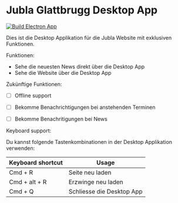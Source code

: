 # Jubla Glattbrugg Desktop App
[![Build Electron App](https://github.com/niclasheinz/jg-desktop-app/actions/workflows/build-and-release.yml/badge.svg)](https://github.com/niclasheinz/jg-desktop-app/actions/workflows/build-and-release.yml)

Dies ist die Desktop Applikation für die Jubla Website mit exklusiven Funktionen.

Funktionen:
- Sehe die neuesten News direkt über die Desktop App
- Sehe die Website über die Desktop App

Zukünftige Funktionen: 
- [ ] Offline support
- [ ] Bekomme Benachrichtigungen bei anstehenden Terminen
- [ ] Bekomme Benachritigungen bei News


Keyboard support:

Du kannst folgende Tastenkombinationen in der Desktop Applikation verwenden:

| Keyboard shortcut | Usage |
| ------ | ------ |
|    Cmd + R    |    Seite neu laden    |
|    Cmd + alt + R    |   Erzwinge neu laden     |
|    Cmd + Q    |    Schliesse die Desktop App |

<!--
    Cmd + Shift + W Global shortcut
    Cmd + D Switch details (four-day and hourly forecast)
    Cmd + S Open settings
    Cmd + F Search weather for your favorite city
    Cmd + R Reload application
    Cmd + E Reload weather data
    Cmd + W Search random city weather
    Cmd + G Find your location
    Cmd + Q Close application
-->
